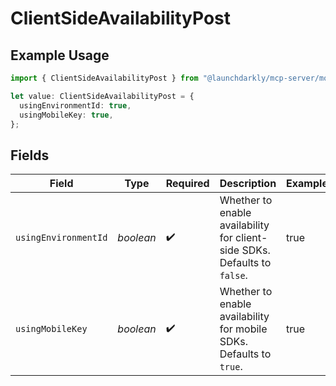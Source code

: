 # ClientSideAvailabilityPost

## Example Usage

```typescript
import { ClientSideAvailabilityPost } from "@launchdarkly/mcp-server/models/components";

let value: ClientSideAvailabilityPost = {
  usingEnvironmentId: true,
  usingMobileKey: true,
};
```

## Fields

| Field                                                                                | Type                                                                                 | Required                                                                             | Description                                                                          | Example                                                                              |
| ------------------------------------------------------------------------------------ | ------------------------------------------------------------------------------------ | ------------------------------------------------------------------------------------ | ------------------------------------------------------------------------------------ | ------------------------------------------------------------------------------------ |
| `usingEnvironmentId`                                                                 | *boolean*                                                                            | :heavy_check_mark:                                                                   | Whether to enable availability for client-side SDKs. Defaults to <code>false</code>. | true                                                                                 |
| `usingMobileKey`                                                                     | *boolean*                                                                            | :heavy_check_mark:                                                                   | Whether to enable availability for mobile SDKs. Defaults to <code>true</code>.       | true                                                                                 |